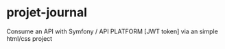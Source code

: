 # projet-journal
Consume an API with Symfony / API PLATFORM [JWT token] via an simple html/css project 
